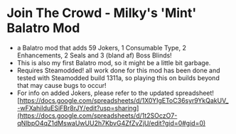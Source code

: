 # Join The Crowd - Milky's 'Mint' Balatro Mod
- a Balatro mod that adds 59 Jokers, 1 Consumable Type, 2 Enhancements, 2 Seals and 3 (bland af) Boss Blinds!
- This is also my first Balatro mod, so it might be a little bit garbage.
- Requires Steamodded! all work done for this mod has been done and tested with Steamodded build 1311a, so playing this on builds beyond that may cause bugs to occur!
- For info on added Jokers, please refer to the updated spreadsheet! [https://docs.google.com/spreadsheets/d/1X0YIgEToC36syr9YkQakUV_-wFXahilduESiFBr8rJY/edit?usp=sharing](https://docs.google.com/spreadsheets/d/1t2SOczO7-qNlbpO4qZ1dMswaUwUU2h7KbvG4ZfZvZjU/edit?gid=0#gid=0)
